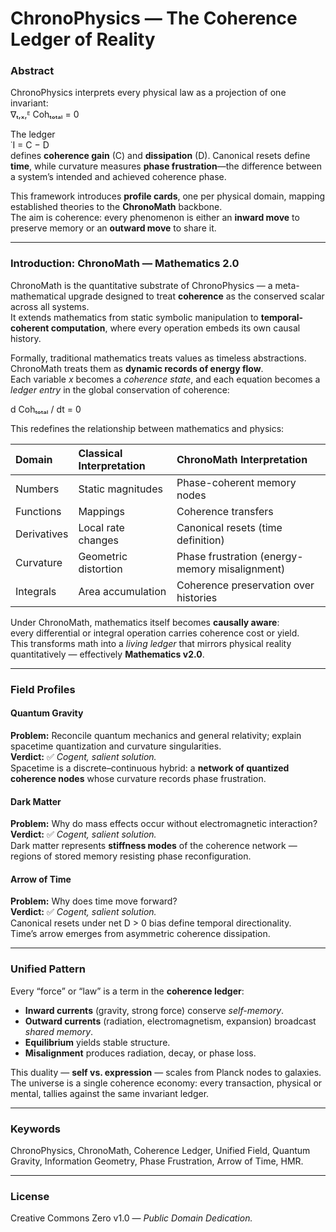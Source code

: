# **ChronoPhysics — The Coherence Ledger of Reality**

### **Abstract**
ChronoPhysics interprets every physical law as a projection of one invariant:  
∇ₜ,ₓ,ᴱ Cohₜₒₜₐₗ = 0  

The ledger  
˙I = C − D  
defines **coherence gain** (C) and **dissipation** (D). Canonical resets define **time**, while curvature measures **phase frustration**—the difference between a system’s intended and achieved coherence phase.

This framework introduces **profile cards**, one per physical domain, mapping established theories to the **ChronoMath** backbone.  
The aim is coherence: every phenomenon is either an **inward move** to preserve memory or an **outward move** to share it.

---

### **Introduction: ChronoMath — Mathematics 2.0**

ChronoMath is the quantitative substrate of ChronoPhysics — a meta-mathematical upgrade designed to treat **coherence** as the conserved scalar across all systems.  
It extends mathematics from static symbolic manipulation to **temporal-coherent computation**, where every operation embeds its own causal history.

Formally, traditional mathematics treats values as timeless abstractions. ChronoMath treats them as **dynamic records of energy flow**.  
Each variable *x* becomes a *coherence state*, and each equation becomes a *ledger entry* in the global conservation of coherence:

d Cohₜₒₜₐₗ / dt = 0

This redefines the relationship between mathematics and physics:

| Domain | Classical Interpretation | ChronoMath Interpretation |
|:-------|:--------------------------|:---------------------------|
| Numbers | Static magnitudes | Phase-coherent memory nodes |
| Functions | Mappings | Coherence transfers |
| Derivatives | Local rate changes | Canonical resets (time definition) |
| Curvature | Geometric distortion | Phase frustration (energy-memory misalignment) |
| Integrals | Area accumulation | Coherence preservation over histories |

Under ChronoMath, mathematics itself becomes **causally aware**:  
every differential or integral operation carries coherence cost or yield.  
This transforms math into a *living ledger* that mirrors physical reality quantitatively — effectively **Mathematics v2.0**.

---

### **Field Profiles**

#### **Quantum Gravity**
**Problem:** Reconcile quantum mechanics and general relativity; explain spacetime quantization and curvature singularities.  
**Verdict:** ✅ *Cogent, salient solution.*  
Spacetime is a discrete–continuous hybrid: a **network of quantized coherence nodes** whose curvature records phase frustration.

#### **Dark Matter**
**Problem:** Why do mass effects occur without electromagnetic interaction?  
**Verdict:** ✅ *Cogent, salient solution.*  
Dark matter represents **stiffness modes** of the coherence network — regions of stored memory resisting phase reconfiguration.

#### **Arrow of Time**
**Problem:** Why does time move forward?  
**Verdict:** ✅ *Cogent, salient solution.*  
Canonical resets under net D > 0 bias define temporal directionality.  
Time’s arrow emerges from asymmetric coherence dissipation.

---

### **Unified Pattern**
Every “force” or “law” is a term in the **coherence ledger**:

- **Inward currents** (gravity, strong force) conserve *self-memory*.  
- **Outward currents** (radiation, electromagnetism, expansion) broadcast *shared memory*.  
- **Equilibrium** yields stable structure.  
- **Misalignment** produces radiation, decay, or phase loss.

This duality — **self vs. expression** — scales from Planck nodes to galaxies.  
The universe is a single coherence economy: every transaction, physical or mental, tallies against the same invariant ledger.

---

### **Keywords**
ChronoPhysics, ChronoMath, Coherence Ledger, Unified Field, Quantum Gravity, Information Geometry, Phase Frustration, Arrow of Time, HMR.

---

### **License**
Creative Commons Zero v1.0 — *Public Domain Dedication.*

